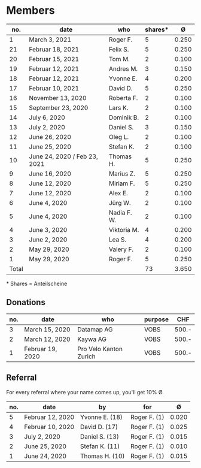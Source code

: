 # Members

| no. | date  | who  | shares\* | Ø  | 
|---|---|---|---|---|
| 1 | March 3, 2021 | Roger F. | 5 | 0.250 |
| 21 | Februar 18, 2021 | Felix S. | 5 | 0.250 |
| 20 | Februar 15, 2021 | Tom M. | 2 | 0.100 |
| 19 | Februar 12, 2021 | Andres M. | 3 | 0.150 |
| 18 | Februar 12, 2021 | Yvonne E. | 4 | 0.200 |
| 17 | Februar 10, 2021 | David D. | 5 | 0.250 |
| 16 | November 13, 2020 | Roberta F. | 2 | 0.100 |
| 15 | September 23, 2020 | Lars K. | 2 | 0.100 |
| 14 | July 6, 2020  | Dominik B. | 2 | 0.100 |
| 13 | July 2, 2020  | Daniel S. | 3 | 0.150 |
| 12 | June 26, 2020  | Oleg L. | 2 | 0.100 |
| 11 | June 25, 2020  | Stefan K. | 2 | 0.100 |
| 10 | June 24, 2020 / Feb 23, 2021 | Thomas H. | 5 | 0.250 |
| 9 | June 16, 2020  | Marius Z. | 5 | 0.250 |
| 8 | June 12, 2020  | Miriam F. | 5 | 0.250 |
| 7 | June 12, 2020  | Alex E. | 2 | 0.100 |
| 6 | June 4, 2020  | Jürg W. | 2 | 0.100 |
| 5 | June 4, 2020  | Nadia F. W. | 2 | 0.100 |
| 4 | June 3, 2020  | Viktoria M. | 4 | 0.200 |
| 3 | June 2, 2020  | Lea S. | 4 | 0.200 | 
| 2 | May 29, 2020  | Valery F. | 2 | 0.100 |
| 1 | May 29, 2020  | Roger F. | 5 | 0.250 | 
| Total |   |  |  73 | 3.650 | 

\* Shares = Anteilscheine             
               
       
## Donations
| no. | date  | who  | purpose | CHF | 
|---|---|---|---|---|
| 3 | March 15, 2020 | Datamap AG | VOBS | 500.- |    
| 2 | March 12, 2020 | Kaywa AG | VOBS | 500.- |      
| 1 | Februar 19, 2020 | Pro Velo Kanton Zurich | VOBS | 500.- |           
               
          
## Referral
For every referral where your name comes up, you'll get 10% Ø.

| no. | date  | by  | for | Ø  | 
|---|---|---|---|---|
| 5 | Februar 12, 2020  | Yvonne E. (18) | Roger F. (1) | 0.020 | 
| 4 | Februar 10, 2020  | David D. (17) | Roger F. (1) | 0.025 | 
| 3 | July 2, 2020  | Daniel S. (13) | Roger F. (1) | 0.015 | 
| 2 | June 25, 2020  | Stefan K. (11) | Roger F. (1) | 0.010 | 
| 1 | June 24, 2020  | Thomas H. (10) | Roger F. (1) | 0.015 | 




